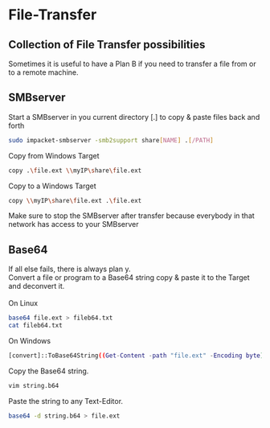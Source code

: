 # File-Transfer
## Collection of File Transfer possibilities

Sometimes it is useful to have a Plan B if you need to transfer a file from or to a remote machine.

## SMBserver
Start a SMBserver in you current directory [.] to copy & paste files back and forth
```bash
sudo impacket-smbserver -smb2support share[NAME] .[/PATH] 
```
Copy from Windows Target
```bash
copy .\file.ext \\myIP\share\file.ext
```
Copy to a Windows Target
```bash
copy \\myIP\share\file.ext .\file.ext
```
Make sure to stop the SMBserver after transfer because everybody in that network has access to your SMBserver

## Base64
If all else fails, there is always plan y. <br>
Convert a file or program to a Base64 string copy & paste it to the Target and deconvert it. <br>
<br>
On Linux
```bash
base64 file.ext > fileb64.txt
cat fileb64.txt
```
On Windows
```bash
[convert]::ToBase64String((Get-Content -path "file.ext" -Encoding byte))
```
Copy the Base64 string.
```bash
vim string.b64
```
Paste the string to any Text-Editor.
```bash
base64 -d string.b64 > file.ext
```

